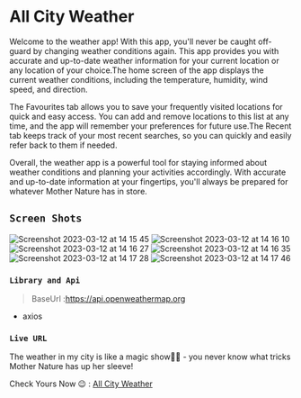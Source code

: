 # All City Weather

Welcome to the weather app! With this app, you'll never be caught off-guard by changing weather conditions again. This app provides you with accurate and up-to-date weather information for your current location or any location of your choice.The home screen of the app displays the current weather conditions, including the temperature, humidity, wind speed, and direction. 

The Favourites tab allows you to save your frequently visited locations for quick and easy access. You can add and remove locations to this list at any time, and the app will remember your preferences for future use.The Recent tab keeps track of your most recent searches, so you can quickly and easily refer back to them if needed. 

Overall, the weather app is a powerful tool for staying informed about weather conditions and planning your activities accordingly. With accurate and up-to-date information at your fingertips, you'll always be prepared for whatever Mother Nature has in store.

## `Screen Shots`

![Screenshot 2023-03-12 at 14 15 45](https://user-images.githubusercontent.com/68338566/224534165-5d090355-1118-4645-bd0e-3aa15adc7dc1.png)
![Screenshot 2023-03-12 at 14 16 10](https://user-images.githubusercontent.com/68338566/224534174-477a23ce-be11-4d44-9bd0-ea5e285fe612.png)
![Screenshot 2023-03-12 at 14 16 27](https://user-images.githubusercontent.com/68338566/224534178-c723208b-1b03-40f3-a41f-76b7f59478e6.png)
![Screenshot 2023-03-12 at 14 16 35](https://user-images.githubusercontent.com/68338566/224534179-45090aeb-6ea6-458f-b554-46279e846dda.png)
![Screenshot 2023-03-12 at 14 17 28](https://user-images.githubusercontent.com/68338566/224534182-2cdc1d2a-c58c-4b37-91e5-4f318e71e735.png)
![Screenshot 2023-03-12 at 14 17 46](https://user-images.githubusercontent.com/68338566/224534184-a2b9c056-cc29-4985-b52c-34454a49cac2.png)

### `Library and Api`

> BaseUrl :https://api.openweathermap.org
- axios

### `Live URL`

The weather in my city is like a magic show😵‍💫 - you never know what tricks Mother Nature has up her sleeve!

Check Yours Now 😉 : [All City Weather](https://allcityweather.netlify.app)

